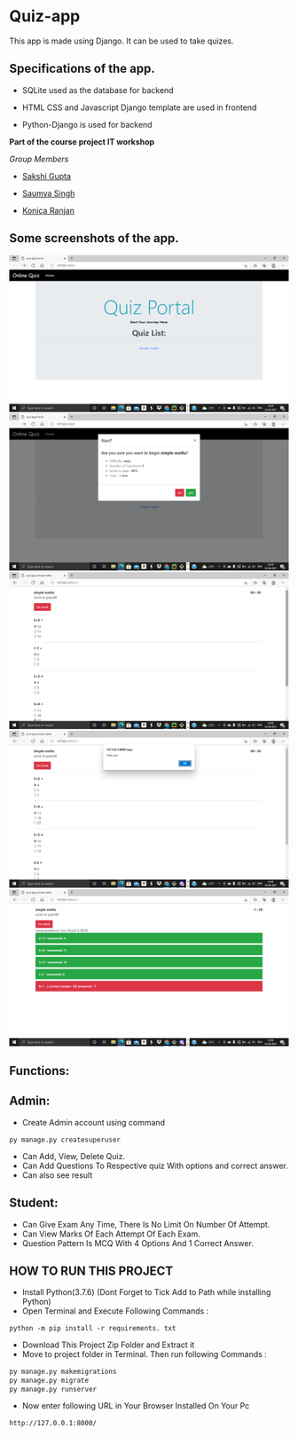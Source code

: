# Quiz-app
This app is made using Django. It can be used to take quizes.

## Specifications of the app.

- SQLite used as the database for backend

- HTML CSS and Javascript Django template are used in frontend

- Python-Django is used for backend


**Part of the course project IT workshop**

*Group Members*

- [Sakshi Gupta](http://github.com/sakshi-codes)

- [Saumya Singh](https://github.com/Saumya-singh-02)

- [Konica Ranjan](https://github.com/konica1234)

## Some screenshots of the app.


![s1](https://raw.githubusercontent.com/konica1234/Quiz-app/master/Screenshot%20(214).png)
![s1](https://raw.githubusercontent.com/konica1234/Quiz-app/master/Screenshot%20(215).png)
![s1](https://raw.githubusercontent.com/konica1234/Quiz-app/master/Screenshot%20(216).png)
![s1](https://raw.githubusercontent.com/konica1234/Quiz-app/master/Screenshot%20(217).png)
![s1](https://raw.githubusercontent.com/konica1234/Quiz-app/master/Screenshot%20(218).png)


## Functions:

## Admin:
- Create Admin account using command
```
py manage.py createsuperuser
```
- Can Add, View, Delete Quiz.
- Can Add Questions To Respective quiz With options and correct answer.
- Can also see result


## Student:

<ul>
  <li>Can Give Exam Any Time, There Is No Limit On Number Of Attempt.</li>
  <li>Can View Marks Of Each Attempt Of Each Exam.</li>
  <li>Question Pattern Is MCQ With 4 Options And 1 Correct Answer.</li>
</ul>

## HOW TO RUN THIS PROJECT

- Install Python(3.7.6) (Dont Forget to Tick Add to Path while installing Python)
- Open Terminal and Execute Following Commands :
```
python -m pip install -r requirements. txt
```
- Download This Project Zip Folder and Extract it
- Move to project folder in Terminal. Then run following Commands :
```
py manage.py makemigrations
py manage.py migrate
py manage.py runserver
```
- Now enter following URL in Your Browser Installed On Your Pc
```
http://127.0.0.1:8000/
```
